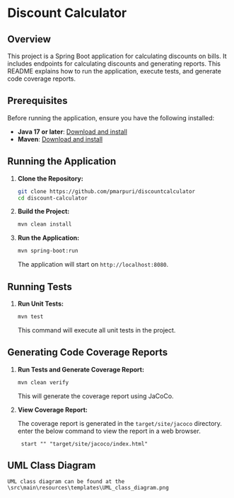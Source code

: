 # Discount Calculator

## Overview

This project is a Spring Boot application for calculating discounts on bills. It includes endpoints for calculating discounts and generating reports. This README explains how to run the application, execute tests, and generate code coverage reports.

## Prerequisites

Before running the application, ensure you have the following installed:

- **Java 17 or later**: [Download and install](https://www.oracle.com/java/technologies/javase-jdk11-downloads.html)
- **Maven**: [Download and install](https://maven.apache.org/download.cgi)

## Running the Application

1. **Clone the Repository:**

    ```bash
    git clone https://github.com/pmarpuri/discountcalculator
    cd discount-calculator
    ```

2. **Build the Project:**

    ```bash
    mvn clean install
    ```

3. **Run the Application:**

    ```bash
    mvn spring-boot:run
    ```

    The application will start on `http://localhost:8080`.

## Running Tests

1. **Run Unit Tests:**

    ```bash
    mvn test
    ```

    This command will execute all unit tests in the project.

## Generating Code Coverage Reports

1. **Run Tests and Generate Coverage Report:**

    ```bash
    mvn clean verify
    ```

    This will generate the coverage report using JaCoCo.

2. **View Coverage Report:**

    The coverage report is generated in the `target/site/jacoco` directory. enter the below command to view the report in a web browser.
   ```
    start "" "target/site/jacoco/index.html" 
    ```
## UML Class Diagram
	UML class diagram can be found at the \src\main\resources\templates\UML_class_diagram.png
